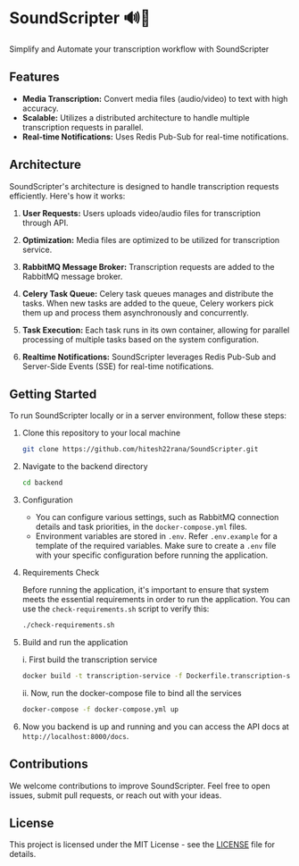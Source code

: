 # SoundScripter 🔊📝

Simplify and Automate your transcription workflow with SoundScripter

## Features

-   **Media Transcription:** Convert media files (audio/video) to text with high accuracy.
-   **Scalable:** Utilizes a distributed architecture to handle multiple transcription requests in parallel.
-   **Real-time Notifications:** Uses Redis Pub-Sub for real-time notifications.

## Architecture

SoundScripter's architecture is designed to handle transcription requests efficiently. Here's how it works:

1. **User Requests:** Users uploads video/audio files for transcription through API.

2. **Optimization:** Media files are optimized to be utilized for transcription service.

3. **RabbitMQ Message Broker:** Transcription requests are added to the RabbitMQ message broker.

4. **Celery Task Queue:** Celery task queues manages and distribute the tasks. When new tasks are added to the queue, Celery workers pick them up and process them asynchronously and concurrently.

5. **Task Execution:** Each task runs in its own container, allowing for parallel processing of multiple tasks based on the system configuration.

6. **Realtime Notifications:** SoundScripter leverages Redis Pub-Sub and Server-Side Events (SSE) for real-time notifications.

## Getting Started

To run SoundScripter locally or in a server environment, follow these steps:

1. Clone this repository to your local machine

    ```bash
    git clone https://github.com/hitesh22rana/SoundScripter.git
    ```

2. Navigate to the backend directory

    ```bash
    cd backend
    ```

3. Configuration

    - You can configure various settings, such as RabbitMQ connection details and task priorities, in the `docker-compose.yml` files.
    - Environment variables are stored in `.env`. Refer `.env.example` for a template of the required variables. Make sure to create a `.env` file with your specific configuration before running the application.

4. Requirements Check

    Before running the application, it's important to ensure that system meets the essential requirements in order to run the application. You can use the `check-requirements.sh` script to verify this:

    ```bash
    ./check-requirements.sh
    ```

5. Build and run the application

    i. First build the transcription service

    ```bash
    docker build -t transcription-service -f Dockerfile.transcription-service .
    ```

    ii. Now, run the docker-compose file to bind all the services

    ```bash
    docker-compose -f docker-compose.yml up
    ```

6. Now you backend is up and running and you can access the API docs at `http://localhost:8000/docs`.

## Contributions

We welcome contributions to improve SoundScripter. Feel free to open issues, submit pull requests, or reach out with your ideas.

## License

This project is licensed under the MIT License - see the [LICENSE](LICENSE) file for details.
